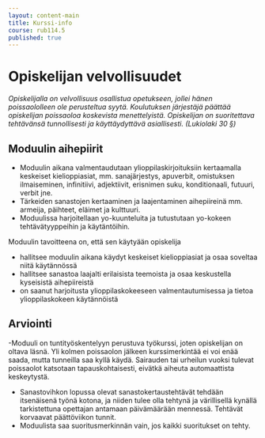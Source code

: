 ```yaml
---
layout: content-main
title: Kurssi-info
course: rub114.5
published: true
---
```


# Opiskelijan velvollisuudet

_Opiskelijalla on velvollisuus osallistua opetukseen, jollei hänen poissaololleen ole perusteltua syytä. Koulutuksen järjestäjä päättää opiskelijan poissaoloa koskevista menettelyistä. Opiskelijan on suoritettava tehtävänsä tunnollisesti ja käyttäydyttävä asiallisesti. (Lukiolaki 30 §)_

## Moduulin aihepiirit 

- Moduulin aikana valmentaudutaan ylioppilaskirjoituksiin kertaamalla keskeiset kielioppiasiat, mm. sanajärjestys, apuverbit, omistuksen ilmaiseminen, infinitiivi, adjektiivit, erisnimen suku, konditionaali, futuuri, verbit jne. 
- Tärkeiden sanastojen kertaaminen ja laajentaminen aihepiireinä mm. armeija, päihteet, eläimet ja kulttuuri.
- Moduulissa harjoitellaan yo-kuunteluita ja tutustutaan yo-kokeen tehtävätyyppeihin ja käytäntöihin.

Moduulin tavoitteena on, että sen käytyään opiskelija

- hallitsee moduulin aikana käydyt keskeiset kielioppiasiat ja osaa soveltaa niitä käytännössä
- hallitsee sanastoa laajalti erilaisista teemoista ja osaa keskustella kyseisistä aihepiireistä
- on saanut harjoitusta ylioppilaskokeeseen valmentautumisessa ja tietoa ylioppilaskokeen käytännöistä

## Arviointi

-Moduuli on tuntityöskentelyyn perustuva työkurssi, joten opiskelijan on oltava läsnä. Yli kolmen poissaolon jälkeen kurssimerkintää ei voi enää saada, mutta tunneilla saa kyllä käydä. Sairauden tai urheilun vuoksi tulevat poissaolot katsotaan tapauskohtaisesti, eivätkä aiheuta automaattista keskeytystä. 
- Sanastovihkon lopussa olevat sanastokertaustehtävät tehdään itsenäisenä työnä kotona, ja niiden tulee olla tehtynä ja värillisellä kynällä tarkistettuna opettajan antamaan päivämäärään mennessä. Tehtävät korvaavat päättöviikon tunnit.
- Moduulista saa suoritusmerkinnän vain, jos kaikki suoritukset on tehty.

